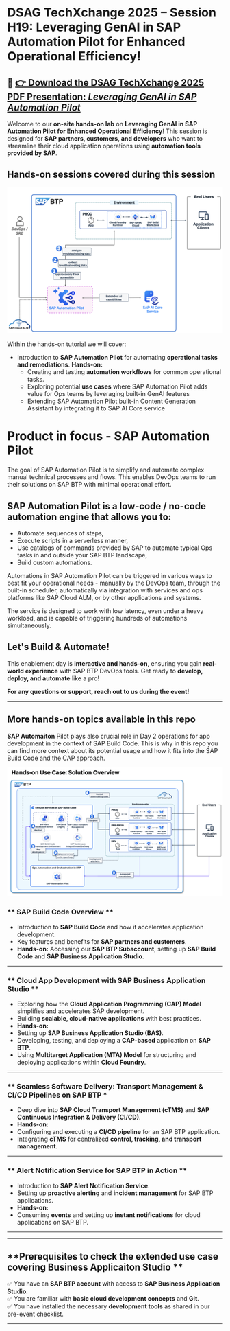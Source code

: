 

# DSAG TechXchange 2025 – Session H19: Leveraging GenAI in SAP Automation Pilot for Enhanced Operational Efficiency!

## 📄 [👉 Download the DSAG TechXchange 2025 PDF Presentation: *Leveraging GenAI in SAP Automation Pilot*](https://github.com/bisinho/DSAG-TechXchange-2025-SAP-Automation-Pilot/blob/main/DSAG%20TechXchange%20-%20Leveraging%20GenAI%20in%20SAP%20Automation%20Pilot-04-2025.pdf)

Welcome to our **on-site hands-on lab** on **Leveraging GenAI in SAP Automation Pilot for Enhanced Operational Efficiency**! 
This session is designed for **SAP partners, customers, and developers** who want to streamline their cloud application operations using **automation tools provided by SAP**.

## **Hands-on sessions covered during this session**

![](./h19-001.png) 

Within the hands-on tutorial we will cover: 
- Introduction to **SAP Automation Pilot** for automating **operational tasks and remediations**.
**Hands-on:**
  - Creating and testing **automation workflows** for common operational tasks.
  - Exploring potential **use cases** where SAP Automation Pilot adds value for Ops teams by leveraging built-in GenAI features
  - Extending SAP Automation Pilot built-in Content Generation Assistant by integrating it to SAP AI Core service

# Product in focus - SAP Automation Pilot 
The goal of SAP Automation Pilot is to simplify and automate complex manual technical processes and flows. This enables DevOps teams to run their solutions on SAP BTP with minimal operational effort.

## SAP Automation Pilot is a low-code / no-code automation engine that allows you to:
- Automate sequences of steps,
- Execute scripts in a serverless manner,
- Use catalogs of commands provided by SAP to automate typical Ops tasks in and outside your SAP BTP landscape,
- Build custom automations.

Automations in SAP Automation Pilot can be triggered in various ways to best fit your operational needs - manually by the DevOps team, through the built-in scheduler, automatically via integration with services and ops platforms like SAP Cloud ALM, or by other applications and systems.

The service is designed to work with low latency, even under a heavy workload, and is capable of triggering hundreds of automations simultaneously.
##  **Let's Build & Automate!**
This enablement day is **interactive and hands-on**, ensuring you gain **real-world experience** with SAP BTP DevOps tools. Get ready to **develop, deploy, and automate** like a pro!

 **For any questions or support, reach out to us during the event!**  

-------------
 
## **More hands-on topics available  in this repo**

**SAP Automaiton** Pilot plays also crucial role in Day 2 operations for app development in the context of SAP Build Code. This is why in this repo you can find more context about its potential usage and how it fits into the SAP Build Code and the CAP approach. 

![](./enablement-01.png)


### ** SAP Build Code Overview **
- Introduction to **SAP Build Code** and how it accelerates application development.
- Key features and benefits for **SAP partners and customers**.
- **Hands-on:** Accessing our **SAP BTP Subaccount**, setting up **SAP Build Code** and **SAP Business Application Studio**.

---

### ** Cloud App Development with SAP Business Application Studio **
- Exploring how the **Cloud Application Programming (CAP) Model** simplifies and accelerates SAP development.
- Building **scalable, cloud-native applications** with best practices.
-  **Hands-on:** 
  - Setting up **SAP Business Application Studio (BAS)**.
  - Developing, testing, and deploying a **CAP-based** application on **SAP BTP**.
  - Using **Multitarget Application (MTA) Model** for structuring and deploying applications within **Cloud Foundry**.

---

### ** Seamless Software Delivery: Transport Management & CI/CD Pipelines on SAP BTP *
- Deep dive into **SAP Cloud Transport Management (cTMS)** and **SAP Continuous Integration & Delivery (CI/CD)**.
-  **Hands-on:** 
  - Configuring and executing a **CI/CD pipeline** for an SAP BTP application.
  - Integrating **cTMS** for centralized **control, tracking, and transport management**.

---

### ** Alert Notification Service for SAP BTP in Action **
- Introduction to **SAP Alert Notification Service**.
- Setting up **proactive alerting** and **incident management** for SAP BTP applications.
-  **Hands-on:** 
  - Consuming **events** and setting up **instant notifications** for cloud applications on SAP BTP.

---
---

## **Prerequisites to check the extended use case covering Business Applicaiton Studio **

✅ You have an **SAP BTP account** with access to **SAP Business Application Studio**.  
✅ You are familiar with **basic cloud development concepts** and **Git**.  
✅ You have installed the necessary **development tools** as shared in our pre-event checklist.

---



